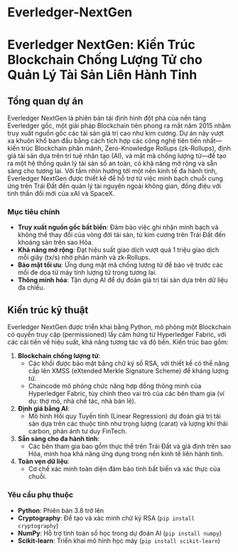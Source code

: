 # Everledger-NextGen
# Everledger NextGen: Kiến Trúc Blockchain Chống Lượng Tử cho Quản Lý Tài Sản Liên Hành Tinh

## Tổng quan dự án
Everledger NextGen là phiên bản tái định hình đột phá của nền tảng Everledger gốc, một giải pháp Blockchain tiên phong ra mắt năm 2015 nhằm truy xuất nguồn gốc các tài sản giá trị cao như kim cương. Dự án này vượt xa khuôn khổ ban đầu bằng cách tích hợp các công nghệ tiên tiến nhất—kiến trúc Blockchain phân mảnh, Zero-Knowledge Rollups (zk-Rollups), định giá tài sản dựa trên trí tuệ nhân tạo (AI), và mật mã chống lượng tử—để tạo ra một hệ thống quản lý tài sản số an toàn, có khả năng mở rộng và sẵn sàng cho tương lai. Với tầm nhìn hướng tới một nền kinh tế đa hành tinh, Everledger NextGen được thiết kế để hỗ trợ từ việc minh bạch chuỗi cung ứng trên Trái Đất đến quản lý tài nguyên ngoài không gian, đồng điệu với tinh thần đổi mới của xAI và SpaceX.

### Mục tiêu chính
- **Truy xuất nguồn gốc bất biến**: Đảm bảo việc ghi nhận minh bạch và không thể thay đổi của vòng đời tài sản, từ kim cương trên Trái Đất đến khoáng sản trên sao Hỏa.
- **Khả năng mở rộng**: Đạt hiệu suất giao dịch vượt quá 1 triệu giao dịch mỗi giây (tx/s) nhờ phân mảnh và zk-Rollups.
- **Bảo mật tối ưu**: Ứng dụng mật mã chống lượng tử để bảo vệ trước các mối đe dọa từ máy tính lượng tử trong tương lai.
- **Thông minh hóa**: Tận dụng AI để dự đoán giá trị tài sản dựa trên dữ liệu đa chiều.

## Kiến trúc kỹ thuật
Everledger NextGen được triển khai bằng Python, mô phỏng một Blockchain có quyền truy cập (permissioned) lấy cảm hứng từ Hyperledger Fabric, với các cải tiến về hiệu suất, khả năng tương tác và độ bền. Kiến trúc bao gồm:

1. **Blockchain chống lượng tử**:
   - Các khối được bảo mật bằng chữ ký số RSA, với thiết kế có thể nâng cấp lên XMSS (eXtended Merkle Signature Scheme) để kháng lượng tử.
   - Chaincode mô phỏng chức năng hợp đồng thông minh của Hyperledger Fabric, tùy chỉnh theo vai trò của các bên tham gia (ví dụ: thợ mỏ, nhà chế tác, nhà bán lẻ).
2. **Định giá bằng AI**:
   - Mô hình Hồi quy Tuyến tính (Linear Regression) dự đoán giá trị tài sản dựa trên các thuộc tính như trọng lượng (carat) và lượng khí thải carbon, phản ánh tư duy FinTech.
3. **Sẵn sàng cho đa hành tinh**:
   - Các bên tham gia bao gồm thực thể trên Trái Đất và giả định trên sao Hỏa, minh họa khả năng ứng dụng trong nền kinh tế liên hành tinh.
4. **Toàn vẹn dữ liệu**:
   - Cơ chế xác minh toàn diện đảm bảo tính bất biến và xác thực của chuỗi.

### Yêu cầu phụ thuộc
- **Python**: Phiên bản 3.8 trở lên
- **Cryptography**: Để tạo và xác minh chữ ký RSA (`pip install cryptography`)
- **NumPy**: Hỗ trợ tính toán số học trong dự đoán AI (`pip install numpy`)
- **Scikit-learn**: Triển khai mô hình học máy (`pip install scikit-learn`)

